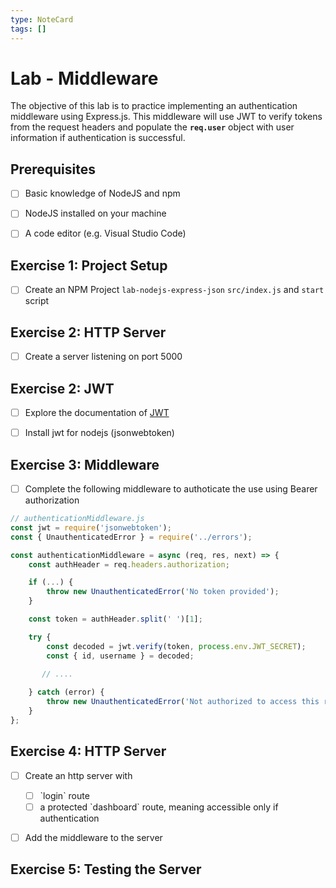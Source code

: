 ```yaml
---
type: NoteCard
tags: []
---
```


# Lab - Middleware

The objective of this lab is to practice implementing an authentication middleware using Express.js. This middleware will use JWT to verify tokens from the request headers and populate the **`req.user`** object with user information if authentication is successful.

## Prerequisites

* [ ] Basic knowledge of NodeJS and npm
* [ ] NodeJS installed on your machine
* [ ] A code editor (e.g. Visual Studio Code)


## Exercise 1: Project Setup

* [ ] Create an NPM Project `lab-nodejs-express-json` `src/index.js` and `start` script


## Exercise 2: HTTP Server

* [ ] Create a server listening on port 5000


## Exercise 2: JWT

* [ ] Explore the documentation of [JWT](https://jwt.io/)
* [ ] Install jwt for nodejs (jsonwebtoken)


## Exercise 3: Middleware

* [ ] Complete the following middleware to authoticate the use using Bearer authorization


```js
// authenticationMiddleware.js
const jwt = require('jsonwebtoken');
const { UnauthenticatedError } = require('../errors');

const authenticationMiddleware = async (req, res, next) => {
    const authHeader = req.headers.authorization;

    if (...) {
        throw new UnauthenticatedError('No token provided');
    }

    const token = authHeader.split(' ')[1];

    try {
        const decoded = jwt.verify(token, process.env.JWT_SECRET);
        const { id, username } = decoded;
        
       // ....

    } catch (error) {
        throw new UnauthenticatedError('Not authorized to access this route');
    }
};
```

## Exercise 4: HTTP Server

* [ ] Create an http server with
  * [ ] \`login\` route
  * [ ] a protected \`dashboard\` route, meaning accessible only if authentication
* [ ] Add the middleware to the server


## Exercise 5: Testing the Server

